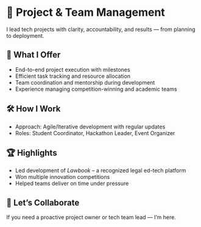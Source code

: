# 📂 Project & Team Management

I lead tech projects with clarity, accountability, and results — from planning to deployment.

## 🧩 What I Offer
- End-to-end project execution with milestones
- Efficient task tracking and resource allocation
- Team coordination and mentorship during development
- Experience managing competition-winning and academic teams

## 🛠 How I Work
- Approach: Agile/Iterative development with regular updates
- Roles: Student Coordinator, Hackathon Leader, Event Organizer

## 🏆 Highlights
- Led development of *Lawbook* – a recognized legal ed-tech platform
- Won multiple innovation competitions
- Helped teams deliver on time under pressure

## 💬 Let’s Collaborate
If you need a proactive project owner or tech team lead — I’m here.
